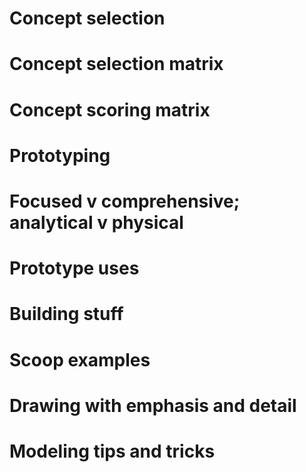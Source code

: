 # Concept selection

# Concept selection matrix

# Concept scoring matrix

# Prototyping

# Focused v comprehensive; analytical v physical

# Prototype uses

# Building stuff

# Scoop examples

# Drawing with emphasis and detail

# Modeling tips and tricks


